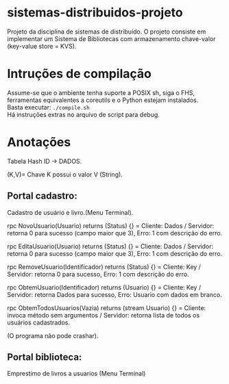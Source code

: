 # sistemas-distribuidos-projeto
Projeto da disciplina de sistemas de distribuído. O projeto consiste em implementar um Sistema de Bibliotecas com armazenamento chave-valor (key-value store = KVS).

# Intruções de compilação
Assume-se que o ambiente tenha suporte a POSIX sh, siga o FHS, ferramentas equivalentes a coreutils e o Python  estejam instalados.  
Basta executar: `./compile.sh`  
Há instruções extras no arquivo de script para debug.  

# Anotações

Tabela Hash ID -> DADOS.

(K,V)= Chave K possui o valor V (String).
## Portal cadastro:
Cadastro de usuário e livro.(Menu Terminal).

rpc NovoUsuario(Usuario) returns (Status) {} = Cliente: Dados / Servidor: retorna 0 para sucesso (campo maior que 3), Erro: 1 com descrição do erro.

rpc EditaUsuario(Usuario) returns (Status) {} = Cliente: Dados / Servidor: retorna 0 para sucesso (campo maior que 3), Erro: 1 com descrição do erro.

rpc RemoveUsuario(Identificador) returns (Status) {} = Cliente: Key / Servidor: retorna 0 para sucesso, Erro: 1 com descrição do erro.

rpc ObtemUsuario(Identificador) returns (Usuario) {} = Cliente: Key / Servidor: retorna Dados para sucesso, Erro: Usuario com dados em branco.

rpc ObtemTodosUsuarios(Vazia) returns (stream Usuario) {} = Cliente: invoca método sem argumentos / Servidor: retorna lista de todos os usuários cadastrados.

(O programa não pode crashar).

## Portal biblioteca:
Emprestimo de livros a usuarios
(Menu Terminal)


